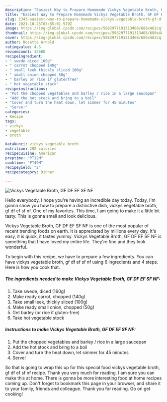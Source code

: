 ```yaml
---
description: "Easiest Way to Prepare Homemade Vickys Vegetable Broth, GF DF EF SF NF"
title: "Easiest Way to Prepare Homemade Vickys Vegetable Broth, GF DF EF SF NF"
slug: 1343-easiest-way-to-prepare-homemade-vickys-vegetable-broth-gf-df-ef-sf-nf
date: 2021-10-25T03:55:01.979Z
image: https://img-global.cpcdn.com/recipes/5982977191313408/680x482cq70/vickys-vegetable-broth-gf-df-ef-sf-nf-recipe-main-photo.jpg
thumbnail: https://img-global.cpcdn.com/recipes/5982977191313408/680x482cq70/vickys-vegetable-broth-gf-df-ef-sf-nf-recipe-main-photo.jpg
cover: https://img-global.cpcdn.com/recipes/5982977191313408/680x482cq70/vickys-vegetable-broth-gf-df-ef-sf-nf-recipe-main-photo.jpg
author: Rosetta Arnold
ratingvalue: 4.5
reviewcount: 15680
recipeingredient:
- " swede diced 160g"
- " carrot chopped 140g"
- " small leek thickly sliced 100g"
- " small onion chopped 50g"
- " barley or rice if glutenfree"
- " hot vegetable stock"
recipeinstructions:
- "Put the chopped vegetables and barley / rice in a large saucepan"
- "Add the hot stock and bring to a boil"
- "Cover and turn the heat down, let simmer for 45 minutes"
- "Serve!"
categories:
- Recipe
tags:
- vickys
- vegetable
- broth

katakunci: vickys vegetable broth 
nutrition: 292 calories
recipecuisine: American
preptime: "PT12M"
cooktime: "PT49M"
recipeyield: "2"
recipecategory: Dinner

---
```



![Vickys Vegetable Broth, GF DF EF SF NF](https://img-global.cpcdn.com/recipes/5982977191313408/680x482cq70/vickys-vegetable-broth-gf-df-ef-sf-nf-recipe-main-photo.jpg)

Hello everybody, I hope you're having an incredible day today. Today, I'm gonna show you how to prepare a distinctive dish, vickys vegetable broth, gf df ef sf nf. One of my favorites. This time, I am going to make it a little bit tasty. This is gonna smell and look delicious.



Vickys Vegetable Broth, GF DF EF SF NF is one of the most popular of recent trending foods on earth. It is appreciated by millions every day. It's easy, it is quick, it tastes yummy. Vickys Vegetable Broth, GF DF EF SF NF is something that I have loved my entire life. They're fine and they look wonderful.


To begin with this recipe, we have to prepare a few ingredients. You can have vickys vegetable broth, gf df ef sf nf using 6 ingredients and 4 steps. Here is how you cook that.

<!--inarticleads1-->

##### The ingredients needed to make Vickys Vegetable Broth, GF DF EF SF NF:

1. Take  swede, diced (160g)
1. Make ready  carrot, chopped (140g)
1. Take  small leek, thickly sliced (100g)
1. Make ready  small onion, chopped (50g)
1. Get  barley (or rice if gluten-free)
1. Take  hot vegetable stock




<!--inarticleads2-->

##### Instructions to make Vickys Vegetable Broth, GF DF EF SF NF:

1. Put the chopped vegetables and barley / rice in a large saucepan
1. Add the hot stock and bring to a boil
1. Cover and turn the heat down, let simmer for 45 minutes
1. Serve!




So that is going to wrap this up for this special food vickys vegetable broth, gf df ef sf nf recipe. Thank you very much for reading. I am sure you can make this at home. There is gonna be more interesting food at home recipes coming up. Don't forget to bookmark this page in your browser, and share it to your family, friends and colleague. Thank you for reading. Go on get cooking!
